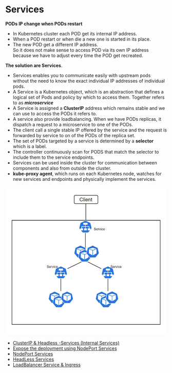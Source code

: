 # Services

**PODs IP change when PODs restart**

* In Kubernetes cluster each POD get its internal IP address.
* When a POD restart or when die a new one is started in its place.
* The new POD get a different IP address.  
So it does not make sense to access POD via its own IP address because we have to adjust every time the POD get recreated.

**The solution are Services**. 

* Services enables you to communicate easily with upstream pods without the need to know the exact individual IP addresses of individual pods.
* A  Service is a Kubernetes object, which is an abstraction that defines a logical set of Pods and policy by which to access them. Together refers to as ***microservice***
* A Service is assigned a **ClusterIP** address which remains stable and we can use to access the PODs it refers to.
* A service also provide loadbalancing.  When we have PODs replicas, it dispatch a request to a microservice to one of the PODs. 
* The client call a single stable IP offered by the service and the request is forwarded by service to on of the PODs of the replica set.
* The set of PODs targeted by a service is determined by a **selector** which is a label. 
* The controller continuously scan for PODS that match the selector to include them to the service endpoints.
* Services can be used inside the cluster for communication between components and also from outside the cluster.
* **kube-proxy agent**, which runs on each Kubernetes node, watches for new services and endpoints and physically implement the services.

![Services](../../doc/Services.jpg)

- [ClusterIP & Headless -Services (Internal Services)](001-Service-ClusterIP/README.md)
- [Expose the deployment using NodePort Services](002-Expose/README.md)
- [NodePort Services](003-Service-NodePort/README.md)
- [HeadLess Services](004-Service-HeadLess)
- [LoadBalancer Service & Ingress](005-Service-LoadBalancer/README.md)
